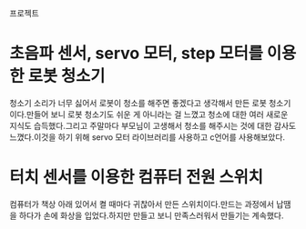 프로젝트
# 초음파 센서, servo 모터, step 모터를 이용한 로봇 청소기
청소기 소리가 너무 싫어서 로봇이 청소를 해주면 좋겠다고 생각해서 만든 로봇 청소기이다.만들어 보니 로봇 청소기도 쉬운 게 아니라는 걸 느꼈고 청소에 대한 여러 새로운 지식도 습득했다.그리고 주말마다 부모님이 고생해서 청소를 해주시는 것에 대한 감사도 느꼈다.이것을 하기 위해 servo 모터 라이브러리를 사용하고 c언어를 사용해보았다.

# 터치 센서를 이용한 컴퓨터 전원 스위치
컴퓨터가 책상 아래 있어서 켤 때마다 귀찮아서 만든 스위치이다.만드는 과정에서 납땜을 하다가 손에 화상을 입었다.하지만 만들고 보니 만족스러워서 만들기는 계속했다.
